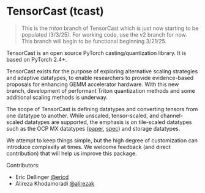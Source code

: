 <!-- markdownlint-disable MD033 MD041 -->

# TensorCast (tcast)

> This is the *triton* branch of TensorCast which is just now starting to be populated (3/3/25).
> For working code, use the v2 branch for now.  This branch will begin to be functional beginning
> 3/21/25.

TensorCast is an open source PyTorch casting/quantization library. It is based on PyTorch 2.4+.

TensorCast exists for the purpose of exploring alternative scaling strategies and adaptive datatypes,
to enable researchers to provide evidence-based proposals for enhancing GEMM accelerator hardware.
With this new branch, development of performant Triton quantization methods and some additional
scaling methods is underway.

The scope of TensorCast is defining datatypes and converting tensors from one datatype to another.
While unscaled, tensor-scaled, and channel-scaled datatypes are supported, the emphasis is on
tile-scaled datatypes such as the OCP MX datatypes ([paper](https://arxiv.org/pdf/2310.10537.pdf),
[spec](https://www.opencompute.org/documents/ocp-microscaling-formats-mx-v1-0-spec-final-pdf))
and storage datatypes.

We attempt to keep things simple, but the high degree of customization can introduce complexity
at times.  We welcome feedback (and direct contribution) that will help us improve this package.

Contributors:

- Eric Dellinger [@ericd](mailto:eric.dellinger@amd.com)
- Alireza Khodamoradi [@alirezak](mailto:alireza.khodamoradi@amd.com)
